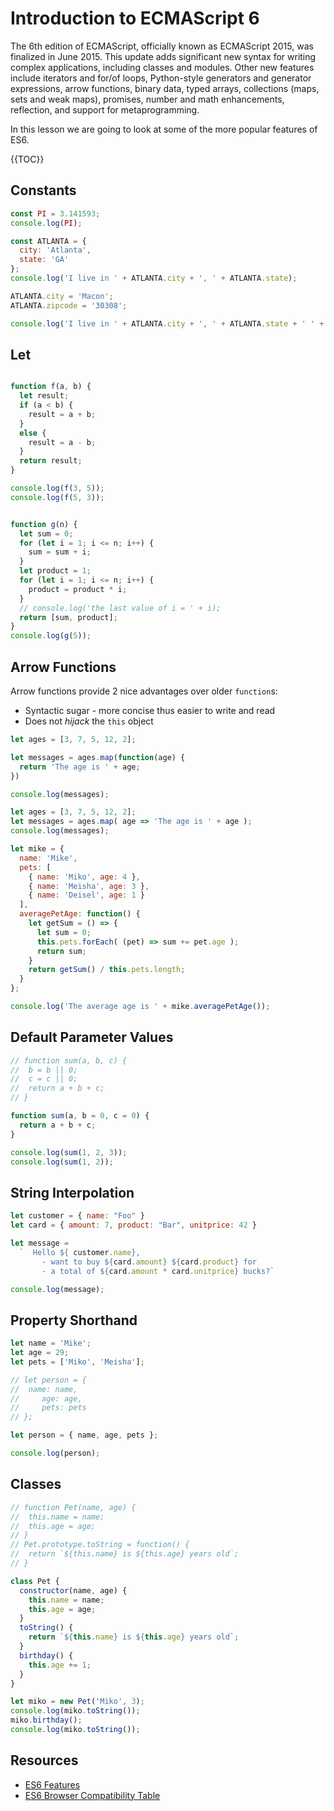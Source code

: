 # Introduction to ECMAScript 6

The 6th edition of ECMAScript, officially known as ECMAScript 2015, was finalized in June 2015. This update adds significant new syntax for writing complex applications, including classes and modules. Other new features include iterators and for/of loops, Python-style generators and generator expressions, arrow functions, binary data, typed arrays, collections (maps, sets and weak maps), promises, number and math enhancements, reflection, and support for metaprogramming.

In this lesson we are going to look at some of the more popular features of ES6.

{{TOC}}

## Constants

```javascript
const PI = 3.141593;
console.log(PI);

const ATLANTA = {
  city: 'Atlanta',
  state: 'GA'
};
console.log('I live in ' + ATLANTA.city + ', ' + ATLANTA.state);

ATLANTA.city = 'Macon';
ATLANTA.zipcode = '30308';

console.log('I live in ' + ATLANTA.city + ', ' + ATLANTA.state + ' ' + ATLANTA.zipcode);
```

## Let

```javascript

function f(a, b) {
  let result;
  if (a < b) {
    result = a + b;
  }
  else {
    result = a - b;
  }
  return result;
}

console.log(f(3, 5));
console.log(f(5, 3));


function g(n) {
  let sum = 0;
  for (let i = 1; i <= n; i++) {
    sum = sum + i;
  }
  let product = 1;
  for (let i = 1; i <= n; i++) {
    product = product * i;
  }
  // console.log('the last value of i = ' + i);
  return [sum, product];
}
console.log(g(5));
```

## Arrow Functions

Arrow functions provide 2 nice advantages over older `function`s:

* Syntactic sugar - more concise thus easier to write and read
* Does not _hijack_ the `this` object


```javascript
let ages = [3, 7, 5, 12, 2];

let messages = ages.map(function(age) {
  return 'The age is ' + age;
})

console.log(messages);
```

```javascript
let ages = [3, 7, 5, 12, 2];
let messages = ages.map( age => 'The age is ' + age );
console.log(messages);
```

```javascript
let mike = {
  name: 'Mike',
  pets: [
    { name: 'Miko', age: 4 },
    { name: 'Meisha', age: 3 },
    { name: 'Deisel', age: 1 }
  ],
  averagePetAge: function() {
    let getSum = () => {
      let sum = 0;
      this.pets.forEach( (pet) => sum += pet.age );
      return sum;
    }
    return getSum() / this.pets.length;
  }
};

console.log('The average age is ' + mike.averagePetAge());
```


## Default Parameter Values

```javascript
// function sum(a, b, c) {
//  b = b || 0;
//  c = c || 0;
//  return a + b + c;
// }

function sum(a, b = 0, c = 0) {
  return a + b + c;
}

console.log(sum(1, 2, 3));
console.log(sum(1, 2));
```

## String Interpolation

```javascript
let customer = { name: "Foo" }
let card = { amount: 7, product: "Bar", unitprice: 42 }

let message =
  `  Hello ${ customer.name},
       - want to buy ${card.amount} ${card.product} for
       - a total of ${card.amount * card.unitprice} bucks?`

console.log(message);
```

## Property Shorthand

```javascript
let name = 'Mike';
let age = 29;
let pets = ['Miko', 'Meisha'];

// let person = {
//  name: name,
//     age: age,
//     pets: pets
// };

let person = { name, age, pets };

console.log(person);
```

## Classes

```javascript
// function Pet(name, age) {
//  this.name = name;
//  this.age = age;
// }
// Pet.prototype.toString = function() {
//  return `${this.name} is ${this.age} years old`;
// }

class Pet {
  constructor(name, age) {
    this.name = name;
    this.age = age;
  }
  toString() {
    return `${this.name} is ${this.age} years old`;
  }
  birthday() {
    this.age += 1;
  }
}

let miko = new Pet('Miko', 3);
console.log(miko.toString());
miko.birthday();
console.log(miko.toString());
```

## Resources
* [ES6 Features](http://es6-features.org)
* [ES6 Browser Compatibility Table](https://kangax.github.io/compat-table/es6/)
